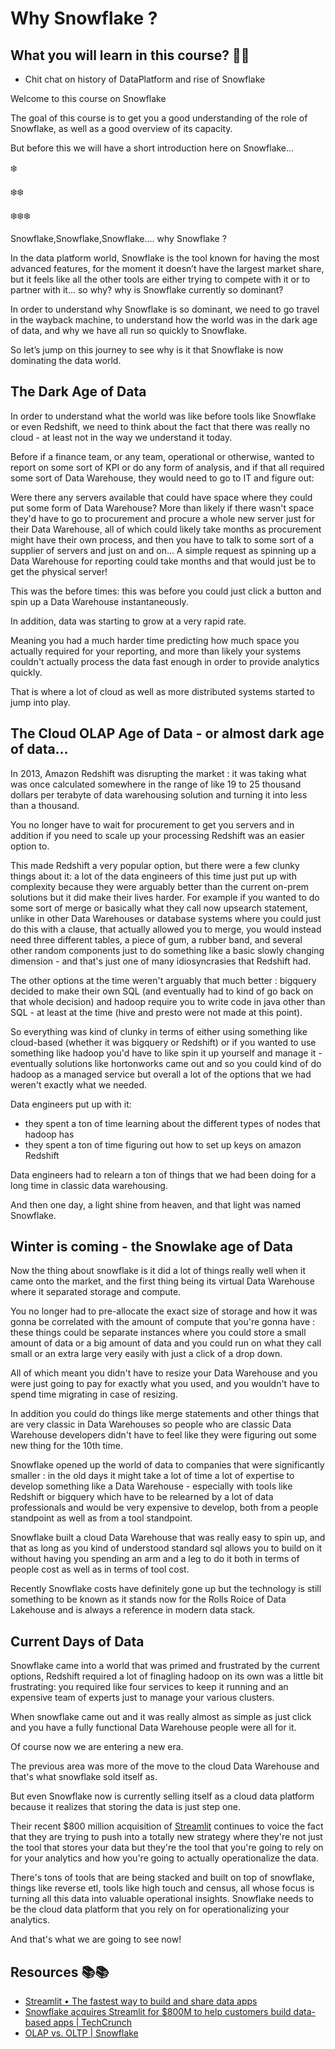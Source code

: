 # Why Snowflake ?

## What you will learn in this course? 🧐🧐
* Chit chat on history of DataPlatform and rise of Snowflake


Welcome to this course on Snowflake

The goal of this course is to get you a good understanding of the role of Snowflake, as well as a good overview of its capacity.

But before this we will have a short introduction here on Snowflake...

❄️

❄️❄️

❄️❄️❄️

Snowflake,Snowflake,Snowflake…. why Snowflake ?

In the data platform world, Snowflake is the tool known for having the most advanced features, for the moment it doesn’t have the largest market share, but it feels like all the other tools are either trying to compete with it or to partner with it… so why? why is Snowflake currently so dominant?

In order to understand why Snowflake is so dominant, we need to go travel in the wayback machine, to understand how the world was in the dark age of data, and why we have all run so quickly to Snowflake.

So let’s jump on this journey to see why is it that Snowflake is now dominating the data world.

## The Dark Age of Data

In order to understand what the world was like before tools like Snowflake or even Redshift, we need to think about the fact that there was really no cloud - at least not in the way we understand it today.

Before if a finance team, or any team, operational or otherwise, wanted to report on some sort of KPI or do any form of analysis, and if that all required some sort of Data Warehouse, they would need to go to IT and figure out: 

Were there any servers available that could have space where they could put some form of Data Warehouse? 
More than likely if there wasn't space they'd have to go to procurement and procure a whole new server just for their Data Warehouse,  all of which could likely take months as procurement might have their own process, and then you have to talk to some sort of a supplier of servers and just on and on...
A simple request as spinning up a Data Warehouse for reporting could take months and that would just be to get the physical server! 

This was the before times: this was before you could just click a button and spin up a Data Warehouse instantaneously. 

In addition, data was starting to grow at a very rapid rate.

Meaning you had a much harder time predicting how much space you actually required for your reporting, and more than likely your systems couldn't actually process the data fast enough in order to provide analytics quickly.

That is where a lot of cloud as well as more distributed systems started to jump into play.

## The Cloud OLAP Age of Data - or almost dark age of data…

In 2013, Amazon Redshift was disrupting the market : it was taking what was once calculated somewhere in the range of like 19 to 25 thousand dollars per terabyte of data warehousing solution and turning it into less than a thousand.

You no longer have to wait for procurement to get you servers and in addition if you need to scale up your processing Redshift was an easier option to.

This made Redshift a very popular option, but there were a few clunky things about it: a lot of the data engineers of this time just put up with complexity because they were arguably better than the current on-prem solutions but it did make their lives harder.
For example if you wanted to do some sort of merge or basically what they call now upsearch statement, unlike in other Data Warehouses or database systems where you could just do this with a clause, that actually allowed you to merge, you would instead need three different tables, a piece of gum, a rubber band, and several other random components just to do something like a basic slowly changing dimension - and that's just one of many idiosyncrasies that Redshift had.

The other options at the time weren't arguably that much better : bigquery decided to make their own SQL (and eventually had to kind of go back on that whole decision) and hadoop require you to write code in java other than SQL - at least at the time (hive and presto were not made at this point).

So everything was kind of clunky in terms of either using something like cloud-based (whether it was bigquery or Redshift) or if you wanted to use something like hadoop you'd have to like spin it up yourself and manage it - eventually solutions like hortonworks came out and so you could kind of do hadoop as a managed service but overall a lot of the options that we had weren't exactly what we needed.

Data engineers put up with it: 
* they spent a ton of time learning about the different types of nodes that hadoop has
* they spent a ton of time figuring out how to set up keys on amazon Redshift 

Data engineers had to relearn a ton of things that we had been doing for a long time in classic data warehousing.

And then one day, a light shine from heaven, and that light was named Snowflake.

## Winter is coming - the Snowlake age of Data

Now the thing about snowflake is it did a lot of things really well when it came onto the market, and the first thing being its virtual Data Warehouse where it separated storage and compute. 

You no longer had to pre-allocate the exact size of storage and how it was gonna be correlated with the amount of compute that you're gonna have : these things could be separate instances where you could store a small amount of data or a big amount of data and you could run on what they call small or an extra large very easily with just a click of a drop down.

All of which meant you didn't have to resize your Data Warehouse and you were just going to pay for exactly what you used, and you wouldn't have to spend time migrating in case of resizing.

In addition you could do things like merge statements and other things that are very classic in Data Warehouses so people who are classic Data Warehouse developers didn't have to feel like they were figuring out some new thing for the 10th time.

Snowflake opened up the world of data to companies that were significantly smaller : in the old days it might take a lot of time a lot of expertise to develop something like a Data Warehouse - especially with tools like Redshift or bigquery which have to be relearned by a lot of data professionals and would be very expensive to develop, both from a people standpoint as well as from a tool standpoint. 

Snowflake built a cloud Data Warehouse that was really easy to spin up, and that as long as you kind of understood standard sql allows you to build on it without having you spending an arm and a leg to do it both in terms of people cost as well as in terms of tool cost. 

Recently Snowflake costs have definitely gone up but the technology is still something to be known as it stands now for the Rolls Roice of Data Lakehouse and is always a reference in modern data stack.

## Current Days of Data

Snowflake came into a world that was primed and frustrated by the current options, Redshift required a lot of finagling
hadoop on its own was a little bit frustrating: you required like four services to keep it running and an expensive team of experts just to manage your various clusters.

When snowflake came out and it was really almost as simple as just click and you have a fully functional Data Warehouse people were all for it.

Of course now we are entering a new era.

The previous area was more of the move to the cloud Data Warehouse and that's what snowflake sold itself as.

But even Snowflake now is currently selling itself as a cloud data platform because it realizes that storing the data is just step one.

Their recent $800 million acquisition of [Streamlit](https://streamlit.io/) continues to voice the fact that they are trying to push into a totally new strategy where they're not just the tool that stores your data but they're the tool that you're going to rely on for your analytics and how you're going to actually operationalize the data.

There's tons of tools that are being stacked and built on top of snowflake, things like reverse etl, tools like high touch and census, all whose focus is turning all this data into valuable operational insights.
Snowflake needs to be the cloud data platform that you rely on for operationalizing your analytics.

And that's what we are going to see now!

## Resources 📚📚

* [Streamlit • The fastest way to build and share data apps](https://streamlit.io/)
* [Snowflake acquires Streamlit for $800M to help customers build data-based apps | TechCrunch](https://techcrunch.com/2022/03/02/snowflake-acquires-streamlit-for-800m-to-help-customers-build-data-based-apps/?guccounter=1&guce_referrer=aHR0cHM6Ly93d3cuZ29vZ2xlLmNvbS8&guce_referrer_sig=AQAAAKV3W6mWDebJBU_4P_qsj9BnMlKtjXpuRJfuS8ueOgrVTEUSGnAu-lTPnN5TDJqoPUhWrbvBNDf7wReHJv4SKt4nsYKI_ygfHeHzrbDzDepOQH_noEOfvJcZOyMwjHgBq1O5dTLHNyvPovzMdbJJIiQXLZfSQKOc85172lh4qHhl)
* [OLAP vs. OLTP | Snowflake](https://www.snowflake.com/guides/olap-vs-oltp#:~:text=An%20OLAP%20system%20is%20designed,transactional%20data%20involving%20multiple%20users.)
